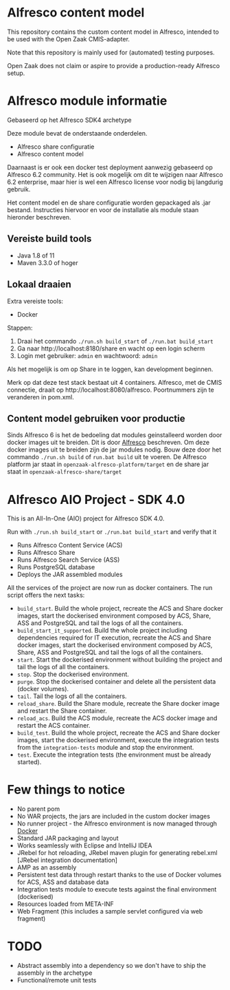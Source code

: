 # Alfresco content model

This repository contains the custom content model in Alfresco, intended
to be used with the Open Zaak CMIS-adapter.

Note that this repository is mainly used for (automated) testing purposes.

Open Zaak does not claim or aspire to provide a production-ready Alfresco
setup.

# Alfresco module informatie

Gebaseerd op het Alfresco SDK4 archetype

Deze module bevat de onderstaande onderdelen.
- Alfresco share configuratie
- Alfresco content model

Daarnaast is er ook een docker test deployment aanwezig gebaseerd op Alfresco 6.2 community. Het is ook mogelijk om dit te wijzigen naar Alfresco 6.2 enterprise, maar hier is wel een Alfresco license voor nodig bij langdurig gebruik.

Het content model en de share configuratie worden gepackaged als .jar bestand. Instructies hiervoor en voor de installatie als module staan hieronder beschreven.

## Vereiste build tools

- Java 1.8 of 11
- Maven 3.3.0 of hoger

## Lokaal draaien

Extra vereiste tools:
- Docker

Stappen:
1. Draai het commando `./run.sh build_start` of `./run.bat build_start`
2. Ga naar http://localhost:8180/share en wacht op een login scherm
3. Login met gebruiker: `admin` en wachtwoord: `admin`

Als het mogelijk is om op Share in te loggen, kan development beginnen.

Merk op dat deze test stack bestaat uit 4 containers. Alfresco, met de CMIS connectie, draait op http://localhost:8080/alfresco. Poortnummers zijn te veranderen in pom.xml.

## Content model gebruiken voor productie

Sinds Alfresco 6 is het de bedoeling dat modules geinstalleerd worden door docker images uit te breiden. Dit is door [Alfresco](https://hub.alfresco.com/t5/alfresco-content-services-blog/deploying-and-running-alfresco-content-services-6-0/ba-p/293225) beschreven. Om deze docker images uit te breiden zijn de jar modules nodig. Bouw deze door het commando `./run.sh build` of `run.bat build` uit te voeren. De Alfresco platform jar staat in `openzaak-alfresco-platform/target` en de share jar staat in `openzaak-alfresco-share/target`

# Alfresco AIO Project - SDK 4.0

This is an All-In-One (AIO) project for Alfresco SDK 4.0.

Run with `./run.sh build_start` or `./run.bat build_start` and verify that it

 * Runs Alfresco Content Service (ACS)
 * Runs Alfresco Share
 * Runs Alfresco Search Service (ASS)
 * Runs PostgreSQL database
 * Deploys the JAR assembled modules
 
All the services of the project are now run as docker containers. The run script offers the next tasks:

 * `build_start`. Build the whole project, recreate the ACS and Share docker images, start the dockerised environment composed by ACS, Share, ASS and 
 PostgreSQL and tail the logs of all the containers.
 * `build_start_it_supported`. Build the whole project including dependencies required for IT execution, recreate the ACS and Share docker images, start the 
 dockerised environment composed by ACS, Share, ASS and PostgreSQL and tail the logs of all the containers.
 * `start`. Start the dockerised environment without building the project and tail the logs of all the containers.
 * `stop`. Stop the dockerised environment.
 * `purge`. Stop the dockerised container and delete all the persistent data (docker volumes).
 * `tail`. Tail the logs of all the containers.
 * `reload_share`. Build the Share module, recreate the Share docker image and restart the Share container.
 * `reload_acs`. Build the ACS module, recreate the ACS docker image and restart the ACS container.
 * `build_test`. Build the whole project, recreate the ACS and Share docker images, start the dockerised environment, execute the integration tests from the
 `integration-tests` module and stop the environment.
 * `test`. Execute the integration tests (the environment must be already started).

# Few things to notice

 * No parent pom
 * No WAR projects, the jars are included in the custom docker images
 * No runner project - the Alfresco environment is now managed through [Docker](https://www.docker.com/)
 * Standard JAR packaging and layout
 * Works seamlessly with Eclipse and IntelliJ IDEA
 * JRebel for hot reloading, JRebel maven plugin for generating rebel.xml [JRebel integration documentation]
 * AMP as an assembly
 * Persistent test data through restart thanks to the use of Docker volumes for ACS, ASS and database data
 * Integration tests module to execute tests against the final environment (dockerised)
 * Resources loaded from META-INF
 * Web Fragment (this includes a sample servlet configured via web fragment)

# TODO

  * Abstract assembly into a dependency so we don't have to ship the assembly in the archetype
  * Functional/remote unit tests

